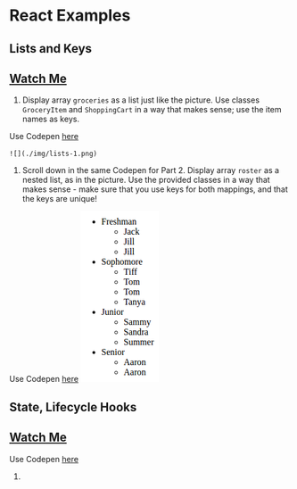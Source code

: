 # React Examples

## Lists and Keys

## [Watch Me]()



1. Display array ```groceries``` as a list just like the picture. Use classes ```GroceryItem``` and ```ShoppingCart``` in a way that makes sense; use the item names as keys.

Use Codepen [here](https://codepen.io/rick-shar/pen/xdeQxQ)
	
	![](./img/lists-1.png)

1. Scroll down in the same Codepen for Part 2. Display array ```roster``` as a nested list, as in the picture. Use the provided classes in a way that makes sense - make sure that you use keys for both mappings, and that the keys are unique!

Use Codepen [here](https://codepen.io/rick-shar/pen/JNVejw)
	![](./img/lists-2.png)

## State, Lifecycle Hooks

## [Watch Me]()

Use Codepen [here]()

1. 
